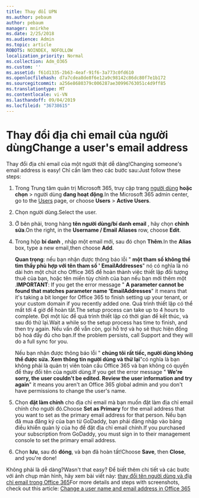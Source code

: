 ```yaml
---
title: Thay đổi UPN
ms.author: pebaum
author: pebaum
manager: mnirkhe
ms.date: 2/25/2018
ms.audience: Admin
ms.topic: article
ROBOTS: NOINDEX, NOFOLLOW
localization_priority: Normal
ms.collection: Adm_O365
ms.custom: ''
ms.assetid: f61d1335-2b63-4eaf-91f6-3a773c0fd610
ms.openlocfilehash: d7a7cdea8de8f6e12a9c98142c86dc80f7e1b172
ms.sourcegitcommit: a256e8680379c006287ae30996763051c4d9ff85
ms.translationtype: MT
ms.contentlocale: vi-VN
ms.lasthandoff: 09/04/2019
ms.locfileid: "36738615"
---
```

# <a name="change-a-users-email-address"></a><span data-ttu-id="09b64-102">Thay đổi địa chỉ email của người dùng</span><span class="sxs-lookup"><span data-stu-id="09b64-102">Change a user's email address</span></span>

<span data-ttu-id="09b64-103">Thay đổi địa chỉ email của một người thật dễ dàng!</span><span class="sxs-lookup"><span data-stu-id="09b64-103">Changing someone's email address is easy!</span></span> <span data-ttu-id="09b64-104">Chỉ cần làm theo các bước sau:</span><span class="sxs-lookup"><span data-stu-id="09b64-104">Just follow these steps:</span></span>
  
1. <span data-ttu-id="09b64-105">Trong Trung tâm quản trị Microsoft 365, truy cập trang [người dùng](https://go.microsoft.com/fwlink/p/?linkid=834822) **hoặc chọn** \> người dùng **đang hoạt động**.</span><span class="sxs-lookup"><span data-stu-id="09b64-105">In the Microsoft 365 admin center, go to the [Users](https://go.microsoft.com/fwlink/p/?linkid=834822) page, or choose **Users** \> **Active Users**.</span></span>
    
2. <span data-ttu-id="09b64-106">Chọn người dùng.</span><span class="sxs-lookup"><span data-stu-id="09b64-106">Select the user.</span></span>
    
3. <span data-ttu-id="09b64-107">Ở bên phải, trong hàng **tên người dùng/bí danh email** , hãy chọn **chỉnh sửa**.</span><span class="sxs-lookup"><span data-stu-id="09b64-107">On the right, in the **Username / Email Aliases** row, choose **Edit**.</span></span>
    
4. <span data-ttu-id="09b64-108">Trong hộp **bí danh** , nhập một email mới, sau đó chọn **Thêm**.</span><span class="sxs-lookup"><span data-stu-id="09b64-108">In the **Alias** box, type a new email,then choose **Add**.</span></span>
    
    <span data-ttu-id="09b64-109">**Quan trọng**: nếu bạn nhận được thông báo lỗi " **một tham số không thể tìm thấy phù hợp với tên tham số ' EmailAddresses**" nó có nghĩa là nó dài hơn một chút cho Office 365 để hoàn thành việc thiết lập đối tượng thuê của bạn, hoặc tên miền tùy chỉnh của bạn nếu bạn mới thêm một .</span><span class="sxs-lookup"><span data-stu-id="09b64-109">**IMPORTANT**: If you get the error message " **A parameter cannot be found that matches parameter name 'EmailAddresses**" it means that it's taking a bit longer for Office 365 to finish setting up your tenant, or your custom domain if you recently added one.</span></span> <span data-ttu-id="09b64-110">Quá trình thiết lập có thể mất tới 4 giờ để hoàn tất.</span><span class="sxs-lookup"><span data-stu-id="09b64-110">The setup process can take up to 4 hours to complete.</span></span> <span data-ttu-id="09b64-111">Đợi một lúc để quá trình thiết lập có thời gian để kết thúc, và sau đó thử lại.</span><span class="sxs-lookup"><span data-stu-id="09b64-111">Wait a while so the setup process has time to finish, and then try again.</span></span> <span data-ttu-id="09b64-112">Nếu vấn đề vẫn còn, gọi hỗ trợ và họ sẽ thực hiện đồng bộ hoá đầy đủ cho bạn.</span><span class="sxs-lookup"><span data-stu-id="09b64-112">If the problem persists, call Support and they will do a full sync for you.</span></span>
    
    <span data-ttu-id="09b64-113">Nếu bạn nhận được thông báo lỗi " **chúng tôi rất tiếc, người dùng không thể được sửa. Xem thông tin người dùng và thử lại**"có nghĩa là bạn không phải là quản trị viên toàn cầu Office 365 và bạn không có quyền để thay đổi tên của người dùng.</span><span class="sxs-lookup"><span data-stu-id="09b64-113">If you get the error message " **We're sorry, the user couldn't be edited. Review the user information and try again**" it means you aren't an Office 365 global admin and you don't have permissions to change the user's name.</span></span>
    
5. <span data-ttu-id="09b64-114">Chọn **đặt làm chính** cho địa chỉ email mà bạn muốn đặt làm địa chỉ email chính cho người đó.</span><span class="sxs-lookup"><span data-stu-id="09b64-114">Choose **Set as Primary** for the email address that you want to set as the primary email address for that person.</span></span> <span data-ttu-id="09b64-115">Nếu bạn đã mua đăng ký của bạn từ GoDaddy, bạn phải đăng nhập vào bảng điều khiển quản lý của họ để đặt địa chỉ email chính.</span><span class="sxs-lookup"><span data-stu-id="09b64-115">If you purchased your subscription from GoDaddy, you must sign in to their management console to set the primary email address.</span></span> 
    
6. <span data-ttu-id="09b64-116">Chọn **lưu**, sau đó **đóng**, và bạn đã hoàn tất!</span><span class="sxs-lookup"><span data-stu-id="09b64-116">Choose **Save**, then **Close**, and you're done!</span></span>
    
<span data-ttu-id="09b64-117">Không phải là dễ dàng?</span><span class="sxs-lookup"><span data-stu-id="09b64-117">Wasn't that easy?</span></span> <span data-ttu-id="09b64-118">Để biết thêm chi tiết và các bước với ảnh chụp màn hình, hãy xem bài viết này: [thay đổi tên người dùng và địa chỉ email trong Office 365](https://docs.microsoft.com/office365/admin/add-users/change-a-user-name-and-email-address)</span><span class="sxs-lookup"><span data-stu-id="09b64-118">For more details and steps with screenshots, check out this article: [Change a user name and email address in Office 365](https://docs.microsoft.com/office365/admin/add-users/change-a-user-name-and-email-address)</span></span>
  

